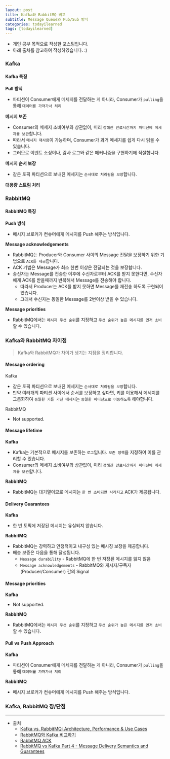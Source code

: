 ```yaml
---
layout: post
title: Kafka와 RabbitMQ 비교
subtitle: Message Queue와 Pub/Sub 방식
categories: todayilearned
tags: [todayilearned]
---
```


- 개인 공부 목적으로 작성한 포스팅입니다.
- 아래 출처를 참고하여 작성하였습니다. :)

### Kafka

#### Kafka 특징

**Pull 방식**

- 파티션이 Consumer에게 메세지를 전달하는 게 아니라, Consumer가 `pulling`을 통해 `데이터를 가져가서 처리`

**메시지 보존**

- Consumer의 메세지 소비여부와 상관없이, 미리 `정해진 만료시간까지 파티션에 메세지를 보관`합니다.
- 따라서 `메시지 재사용`이 가능하며, Consumer가 과거 메세지를 쉽게 다시 읽을 수 있습니다.
- 그러므로 이벤트 소싱이나, 감사 로그와 같은 메커니즘을 구현하기에 적절합니다.

**메시지 순서 보장**

- 같은 토픽 파티션으로 보내진 메세지는 `순서대로 처리됨을 보장`합니다.

**대용량 스트림 처리**

### RabbitMQ

#### RabbitMQ 특징

**Push 방식**

- 메시지 브로커가 컨슈머에게 메시지를 Push 해주는 방식입니다.

**Message acknowledgements**

- RabbitMQ는 Producer와 Consumer 사이의 Message 전달을 보장하기 위한 기법으로 `ACK를 제공`합니다.
- ACK 기법은 Message가 최소 한번 이상은 전달되는 것을 보장합니다.
- 송신자는 Message를 전송한 이후에 수신자로부터 ACK를 받지 못한다면, 수신자에게 ACK를 받을때까지 반복해서 Message를 전송해야 합니다.
  - 따라서 Producer는 ACK를 받지 못하면 Message를 재전송 하도록 구현되어 있습니다.
  - 그래서 수신자는 동일한 Message를 2번이상 받을 수 있습니다.

**Message priorities**

- RabbitMQ에서는 `메시지 우선 순위`를 지정하고 `우선 순위가 높은 메시지를 먼저 소비`할 수 있습니다.

### Kafka와 RabbitMQ 차이점

> Kafka와 RabbitMQ가 차이가 생기는 지점을 정리합니다.

#### Message ordering

Kafka

- 같은 토픽 파티션으로 보내진 메세지는 `순서대로 처리됨을 보장`합니다.
- 만약 여러개의 파티션 사이에서 순서를 보장하고 싶다면, 키를 이용해서 메세지를 그룹화하여 `동일한 키를 가진 메세지`는 `동일한 파티션으로 이동하도록` 해야합니다.

RabbitMQ

- Not supported.

#### Message lifetime

**Kafka**

- Kafka는 기본적으로 메시지를 보존하는 `로그`입니다. `보존 정책`을 지정하여 이를 관리할 수 있습니다.
- Consumer의 메세지 소비여부와 상관없이, 미리 `정해진 만료시간까지 파티션에 메세지를 보관`합니다.

**RabbitMQ**

- RabbitMQ는 대기열이므로 메시지는 `한 번 소비되면 사라지고` ACK가 제공됩니다.

#### Delivery Guarantees

**Kafka**

- 한 번 토픽에 저장된 메시지는 유실되지 않습니다.

**RabbitMQ**

- RabbitMQ는 강력하고 안정적이고 내구성 있는 메시징 보장을 제공합니다.
- 배송 보증은 다음을 통해 달성됩니다.
  - `Message durability` - RabbitMQ에 한 번 저장된 메시지를 잃지 않음
  - `Message acknowledgements` - RabbitMQ와 게시자/구독자(Producer/Consumer) 간의 Signal

#### Message priorities

**Kafka**

- Not supported.

**RabbitMQ**

- RabbitMQ에서는 `메시지 우선 순위`를 지정하고 `우선 순위가 높은 메시지를 먼저 소비`할 수 있습니다.

#### Pull vs Push Approach

**Kafka**

- 파티션이 Consumer에게 메세지를 전달하는 게 아니라, Consumer가 `pulling`을 통해 `데이터를 가져가서 처리`

**RabbitMQ**

- 메시지 브로커가 컨슈머에게 메시지를 Push 해주는 방식입니다.

### Kafka, RabbitMQ 장/단점

---

- 출처
  - [Kafka vs. RabbitMQ: Architecture, Performance & Use Cases](https://www.upsolver.com/blog/kafka-versus-rabbitmq-architecture-performance-use-case)
  - [RabbitMQ와 Kafka 비교하기](https://escapefromcoding.tistory.com/705#kafka)
  - [RabbitMQ ACK](https://ssup2.github.io/theory_analysis/RabbitMQ_Ack/)
  - [RabbitMQ vs Kafka Part 4 - Message Delivery Semantics and Guarantees](https://jack-vanlightly.com/blog/2017/12/15/rabbitmq-vs-kafka-part-4-message-delivery-semantics-and-guarantees)
